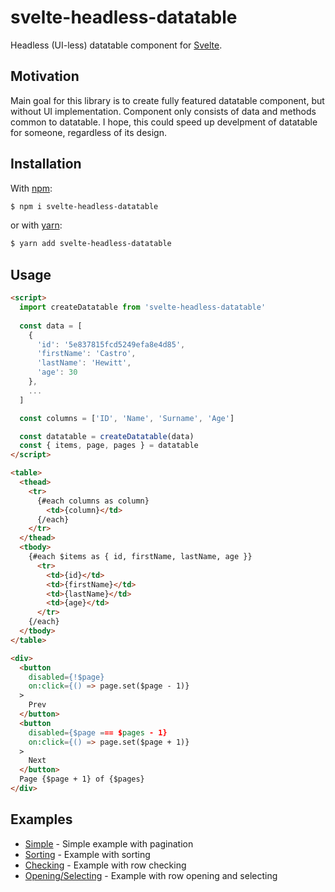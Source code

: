 # svelte-headless-datatable

Headless (UI-less) datatable component for [Svelte](https://svelte.dev/).

## Motivation

Main goal for this library is to create fully featured datatable component, but without UI implementation. Component only consists of data and methods common to datatable. I hope, this could speed up develpment of datatable for someone, regardless of its design.

## Installation

With [npm](https://www.npmjs.com):

```sh
$ npm i svelte-headless-datatable
```

or with [yarn](https://yarnpkg.com):

```sh
$ yarn add svelte-headless-datatable
```

## Usage

```html
<script>
  import createDatatable from 'svelte-headless-datatable'
  
  const data = [
    {
      'id': '5e837815fcd5249efa8e4d85',
      'firstName': 'Castro',
      'lastName': 'Hewitt',
      'age': 30
    },
    ...
  ]

  const columns = ['ID', 'Name', 'Surname', 'Age']

  const datatable = createDatatable(data)
  const { items, page, pages } = datatable
</script>

<table>
  <thead>
    <tr>
      {#each columns as column}
        <td>{column}</td>
      {/each}
    </tr>
  </thead>
  <tbody>
    {#each $items as { id, firstName, lastName, age }}
      <tr>
        <td>{id}</td>
        <td>{firstName}</td>
        <td>{lastName}</td>
        <td>{age}</td>
      </tr>
    {/each}
  </tbody>
</table>

<div>
  <button
    disabled={!$page}
    on:click={() => page.set($page - 1)}
  >
    Prev
  </button>
  <button
    disabled={$page === $pages - 1}
    on:click={() => page.set($page + 1)}
  >
    Next
  </button>
  Page {$page + 1} of {$pages}
</div>
```

## Examples

- [Simple](https://codesandbox.io/s/simple-j22k2) - Simple example with pagination
- [Sorting](https://codesandbox.io/s/sorting-nfff0) - Example with sorting
- [Checking](https://codesandbox.io/s/checking-xzbcb) - Example with row checking
- [Opening/Selecting](https://codesandbox.io/s/openingselecting-lmdhf) - Example with row opening and selecting